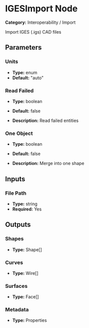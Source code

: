 
# IGESImport Node

**Category:** Interoperability / Import

Import IGES (.igs) CAD files

## Parameters


### Units
- **Type:** enum
- **Default:** "auto"





### Read Failed
- **Type:** boolean
- **Default:** false


- **Description:** Read failed entities


### One Object
- **Type:** boolean
- **Default:** false


- **Description:** Merge into one shape


## Inputs


### File Path
- **Type:** string
- **Required:** Yes



## Outputs


### Shapes
- **Type:** Shape[]



### Curves
- **Type:** Wire[]



### Surfaces
- **Type:** Face[]



### Metadata
- **Type:** Properties




